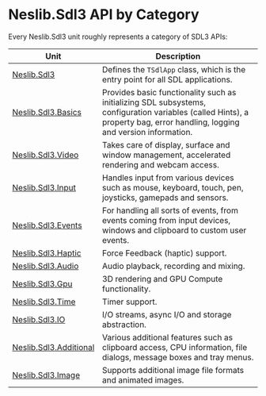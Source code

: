 # Neslib.Sdl3 API by Category

Every Neslib.Sdl3 unit roughly represents a category of SDL3 APIs:

| Unit                                                | Description                                                  |
| --------------------------------------------------- | ------------------------------------------------------------ |
| [Neslib.Sdl3](Neslib.Sdl3.md)                       | Defines the `TSdlApp` class, which is the entry point for all SDL applications. |
| [Neslib.Sdl3.Basics](Neslib.Sdl3.Basics.md)         | Provides basic functionality such as initializing SDL subsystems, configuration variables (called Hints), a property bag, error handling, logging and version information. |
| [Neslib.Sdl3.Video](Neslib.Sdl3.Video.md)           | Takes care of display, surface and window management, accelerated rendering and webcam access. |
| [Neslib.Sdl3.Input](Neslib.Sdl3.Input.md)           | Handles input from various devices such as mouse, keyboard, touch, pen, joysticks, gamepads and sensors. |
| [Neslib.Sdl3.Events](Neslib.Sdl3.Events.md)         | For handling all sorts of events, from events coming from input devices, windows and clipboard to custom user events. |
| [Neslib.Sdl3.Haptic](Neslib.Sdl3.Haptic.md)         | Force Feedback (haptic) support.                             |
| [Neslib.Sdl3.Audio](Neslib.Sdl3.Audio.md)           | Audio playback, recording and mixing.                        |
| [Neslib.Sdl3.Gpu](Neslib.Sdl3.Gpu.md)               | 3D rendering and GPU Compute functionality.                  |
| [Neslib.Sdl3.Time](Neslib.Sdl3.Time.md)             | Timer support.                                               |
| [Neslib.Sdl3.IO](Neslib.Sdl3.IO.md)                 | I/O streams, async I/O and storage abstraction.              |
| [Neslib.Sdl3.Additional](Neslib.Sdl3.Additional.md) | Various additional features such as clipboard access, CPU information, file dialogs, message boxes and tray menus. |
| [Neslib.Sdl3.Image](Neslib.Sdl3.Image.md)      | Supports additional image file formats and animated images.  |
